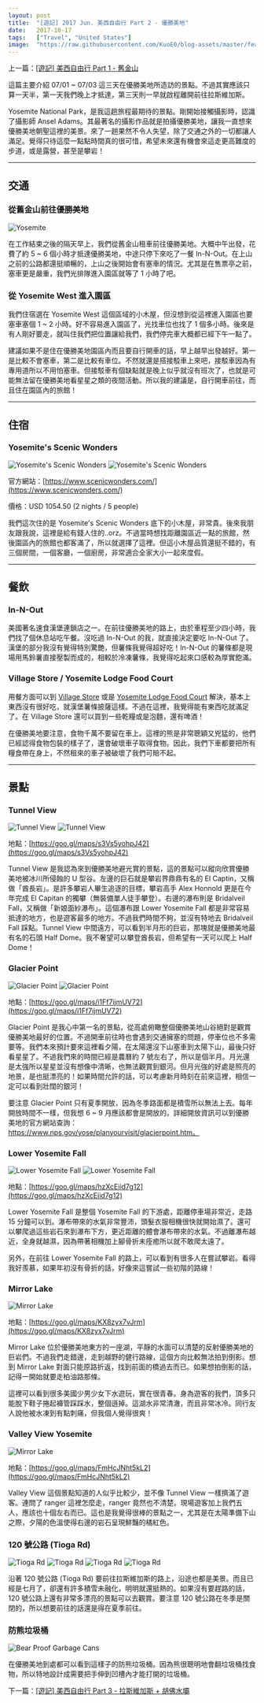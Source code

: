 ```yaml
---
layout: post
title:  "[遊記] 2017 Jun. 美西自由行 Part 2 - 優勝美地"
date:   2017-10-17
tags:   ["Travel", "United States"]
image:  "https://raw.githubusercontent.com/KuoE0/blog-assets/master/feature-photos/2017-10-17-2017-06-2017-06-travel-west-us-part-2-yosemite.jpg"
---
```


上一篇：[[遊記] 美西自由行 Part 1 - 舊金山](https://blog.kuoe0.tw/posts/2017/10/16/2017-06-2017-06-travel-west-us-part-1-san-francisco/)

這篇主要介紹 07/01 ~ 07/03 這三天在優勝美地所造訪的景點。不過其實應該只算一天半，第一天我們晚上才抵達，第三天則一早就啟程離開前往拉斯維加斯。

Yosemite National Park，是我這趟旅程最期待的景點。剛開始接觸攝影時，認識了攝影師 Ansel Adams。其最著名的攝影作品就是拍攝優勝美地，讓我一直想來優勝美地朝聖這裡的美景。來了一趟果然不令人失望，除了交通之外的一切都讓人滿足。覺得只待這麼一點點時間真的很可惜，希望未來還有機會來這走更高難度的步道，或是露營，甚至是攀岩！

---

## 交通

### 從舊金山前往優勝美地

![Yosemite](https://raw.githubusercontent.com/KuoE0/blog-assets/master/content-photos/2017-10-17-2017-06-2017-06-travel-west-us-part-2-yosemite-01.jpg)

在工作結束之後的隔天早上，我們從舊金山租車前往優勝美地。大概中午出發，花費了約 5 ~ 6 個小時才抵達優勝美地，中途只停下來吃了一餐 In-N-Out。在上山之前的公路都還挺順暢的，上山之後開始會有塞車的情況。尤其是在售票亭之前，塞車更是嚴重，我們光排隊進入園區就等了 1 小時了吧。

### 從 Yosemite West 進入園區

我們住宿選在 Yosemite West 這個區域的小木屋，但沒想到從這裡進入園區也要塞車塞個 1 ~ 2 小時。好不容易進入園區了，光找車位也找了 1 個多小時。後來是有人剛好要走，就叫住我們把位置讓給我們，我們停完車大概都已經下午一點了。

建議如果不是住在優勝美地園區內而且要自行開車的話，早上越早出發越好。第一是比較不會塞車，第二是比較有車位。不然就還是搭接駁車上來吧，接駁車因為有專用道所以不用怕塞車。但接駁車有個缺點就是晚上似乎就沒有班次了，也就是可能無法留在優勝美地看星星之類的夜間活動。所以我的建議是，自行開車前往，而且住在園區內的旅館！

---

## 住宿

### Yosemite's Scenic Wonders

![Yosemite's Scenic Wonders](https://raw.githubusercontent.com/KuoE0/blog-assets/master/content-photos/2017-10-17-2017-06-2017-06-travel-west-us-part-2-yosemite-02.jpg)
![Yosemite's Scenic Wonders](https://raw.githubusercontent.com/KuoE0/blog-assets/master/content-photos/2017-10-17-2017-06-2017-06-travel-west-us-part-2-yosemite-03.jpg)

官方網站：[https://www.scenicwonders.com/](https://www.scenicwonders.com/)

價格：USD 1054.50 (2 nights / 5 people)

我們這次住的是 Yosemite's Scenic Wonders 底下的小木屋，非常貴。後來我朋友跟我說，這裡是給有錢人住的..orz。不過當時想找距離園區近一點的旅館，然後園區內的旅館也都客滿了，所以就選擇了這裡。但這小木屋品質還挺不錯的，有三個房間，一個客廳，一個廚房，非常適合全家大小一起來度假。

---

## 餐飲

### In-N-Out

美國著名速食漢堡連鎖店之一。在前往優勝美地的路上，由於車程至少四小時，我們找了個休息站吃午餐。沒吃過 In-N-Out 的我，就直接決定要吃 In-N-Out 了。漢堡的部分我沒有覺得特別驚艷，但薯條我覺得超好吃！In-N-Out 的薯條都是現場用馬鈴薯直接壓製而成的，相較於冷凍薯條，我覺得吃起來口感較為厚實飽滿。

### Village Store / Yosemite Lodge Food Court

用餐方面可以到 [Village Store](https://goo.gl/maps/3vxADLJNoXG2) 或是 [Yosemite Lodge Food Court](https://goo.gl/maps/9vgRwDu1Mkr) 解決，基本上東西沒有很好吃，就漢堡薯條披薩這樣。不過在這裡，我覺得能有東西吃就滿足了。在 Village Store 還可以買到一些乾糧或是泡麵，還有啤酒！

在優勝美地要注意，食物千萬不要留在車上。這裡的熊是非常聰穎又兇猛的，他們已經認得食物包裝的樣子了，還會破壞車子取得食物。因此，我們下車都要把所有糧食帶在身上，不然租來的車子被破壞了我們可賠不起。

---

## 景點

### Tunnel View

![Tunnel View](https://raw.githubusercontent.com/KuoE0/blog-assets/master/content-photos/2017-10-17-2017-06-2017-06-travel-west-us-part-2-yosemite-04.jpg)
![Tunnel View](https://raw.githubusercontent.com/KuoE0/blog-assets/master/content-photos/2017-10-17-2017-06-2017-06-travel-west-us-part-2-yosemite-05.jpg)

地點：[https://goo.gl/maps/s3Vs5yohpJ42](https://goo.gl/maps/s3Vs5yohpJ42)

Tunnel View 是我認為來到優勝美地避光賞的景點，這的景點可以縱向欣賞優勝美地被冰川所侵蝕的 U 型谷。左邊的巨石就是攀岩界鼎鼎有名的 El Captin，又稱做「酋長岩」。是許多攀岩人畢生追逐的目標，攀岩高手 Alex Honnold 更是在今年完成 El Capitan 的獨攀（無裝備單人徒手攀登）。右邊的瀑布則是 Bridalveil Fall，又稱做「新娘面紗瀑布」。這個瀑布跟 Lower Yosemite Fall 都是非常容易抵達的地方，也是遊客最多的地方。不過我們時間不夠，並沒有特地去 Bridalveil Fall 踩點。Tunnel View 中間遠方，可以看到半月形的巨岩，那塊就是優勝美地最有名的石頭 Half Dome。我不奢望可以攀登酋長岩，但希望有一天可以爬上 Half Dome！

### Glacier Point

![Glacier Point](https://raw.githubusercontent.com/KuoE0/blog-assets/master/content-photos/2017-10-17-2017-06-2017-06-travel-west-us-part-2-yosemite-06.jpg)
![Glacier Point](https://raw.githubusercontent.com/KuoE0/blog-assets/master/content-photos/2017-10-17-2017-06-2017-06-travel-west-us-part-2-yosemite-07.jpg)

地點：[https://goo.gl/maps/i1Ff7ijmUV72](https://goo.gl/maps/i1Ff7ijmUV72)

Glacier Point 是我心中第一名的景點，從高處俯瞰整個優勝美地山谷絕對是觀賞優勝美地最好的位置。不過開車前往時也會遇到交通擁塞的問題，停車位也不多需要等。我們本來預計要來這裡看夕陽，在太陽還沒下山塞車到太陽下山，最後只好看星星了。不過我們來的時間已經是農曆約 7 號左右了，所以是個半月。月光還是太強所以星星並沒有想像中清晰，也無法觀賞到銀河。但月光強的好處是照亮的地景，是也挺漂亮的！如果時間允許的話，可以考慮新月時刻在前來這裡，相信一定可以看到壯闊的銀河！

要注意 Glacier Point 只有夏季開放，因為冬季路面都是積雪所以無法上去。每年開放時間不一樣，但我想 6 ~ 9 月應該都會是開放的。詳細開放資訊可以到優勝美地的官方網站查詢：https://www.nps.gov/yose/planyourvisit/glacierpoint.htm。


### Lower Yosemite Fall

![Lower Yosemite Fall](https://raw.githubusercontent.com/KuoE0/blog-assets/master/content-photos/2017-10-17-2017-06-2017-06-travel-west-us-part-2-yosemite-08.jpg)
![Lower Yosemite Fall](https://raw.githubusercontent.com/KuoE0/blog-assets/master/content-photos/2017-10-17-2017-06-2017-06-travel-west-us-part-2-yosemite-09.jpg)

地點：[https://goo.gl/maps/hzXcEiid7g12](https://goo.gl/maps/hzXcEiid7g12)

Lower Yosemite Fall 是整個 Yosemite Fall 的下游處，距離停車場非常近，走路 15 分鐘可以到。瀑布帶來的水氣非常豐沛，頭髮衣服相機很快就開始濕了。還可以攀爬過這些岩石來到瀑布下方，更近距離的體會瀑布帶來的水氣。不過離瀑布越近，全身就越濕，因為帶著相機加上腳骨折未痊癒所以就不敢爬太遠了。

另外，在前往 Lower Yosemite Fall 的路上，可以看到有很多人在嘗試攀岩。看得我好羨慕，如果年初沒有骨折的話，好像來這嘗試一些初階的路線！

### Mirror Lake

![Mirror Lake](https://raw.githubusercontent.com/KuoE0/blog-assets/master/content-photos/2017-10-17-2017-06-2017-06-travel-west-us-part-2-yosemite-10.jpg)

地點：[https://goo.gl/maps/KX8zyx7vJrm](https://goo.gl/maps/KX8zyx7vJrm)

Mirror Lake 位於優勝美地東方的一座湖，平靜的水面可以清楚的反射優勝美地的巨岩們。不過我們走錯邊，走到越野的健行路線，這個方向比較無法拍到倒影。想到 Mirror Lake 對面只能原路折返，找到前面的橋過去而已。如果想拍倒影的話，記得一開始就要走柏油路那條。

這裡可以看到很多美國少男少女下水遊玩，實在很青春。身為遊客的我們，頂多只能脫下鞋子捲起褲管踩踩水，整個遜掉。這湖水非常清澈，而且非常冰冷。同行友人說他被水凍到有點刺痛，但我個人覺得很爽！

### Valley View Yosemite

![Mirror Lake](https://raw.githubusercontent.com/KuoE0/blog-assets/master/content-photos/2017-10-17-2017-06-2017-06-travel-west-us-part-2-yosemite-11.jpg)

地點：[https://goo.gl/maps/FmHcJNht5kL2](https://goo.gl/maps/FmHcJNht5kL2)

Valley View 這個景點知道的人似乎比較少，並不像 Tunnel View 一樣擠滿了遊客。連問了 ranger 這裡怎麼走，ranger 竟然也不清楚。現場遊客加上我們五人，應該也十個左右而已。這也是我覺得很棒的景點之一，尤其是在太陽準備下山之際，夕陽的色溫使得右邊的岩石呈現鮮豔的橘紅色。

### 120 號公路 (Tioga Rd)

![Tioga Rd](https://raw.githubusercontent.com/KuoE0/blog-assets/master/content-photos/2017-10-17-2017-06-2017-06-travel-west-us-part-2-yosemite-12.jpg)
![Tioga Rd](https://raw.githubusercontent.com/KuoE0/blog-assets/master/content-photos/2017-10-17-2017-06-2017-06-travel-west-us-part-2-yosemite-13.jpg)
![Tioga Rd](https://raw.githubusercontent.com/KuoE0/blog-assets/master/content-photos/2017-10-17-2017-06-2017-06-travel-west-us-part-2-yosemite-14.jpg)
![Tioga Rd](https://raw.githubusercontent.com/KuoE0/blog-assets/master/content-photos/2017-10-17-2017-06-2017-06-travel-west-us-part-2-yosemite-15.jpg)

沿著 120 號公路 (Tioga Rd) 要前往拉斯維加斯的路上，沿途也都是美景。而且已經是七月了，卻還有許多積雪未融化，明明就還挺熱的。如果沒有要趕路的話，120 號公路上還有非常多漂亮的景點可以去觀賞。要注意 120 號公路在冬季是關閉的，所以想要前往的話還是得在夏季前往。

### 防熊垃圾桶

![Bear Proof Garbage Cans](https://raw.githubusercontent.com/KuoE0/blog-assets/master/content-photos/2017-10-17-2017-06-2017-06-travel-west-us-part-2-yosemite-16.jpg)

在優勝美地到處都可以看到這樣子的防熊垃圾桶。因為熊很聰明地會翻垃圾桶找食物，所以特地設計成需要把手伸到凹槽內才能打開的垃圾桶。

下一篇：[[遊記] 美西自由行 Part 3 - 拉斯維加斯 + 胡佛水壩](https://blog.kuoe0.tw/posts/2017/10/18/2017-06-2017-06-travel-west-us-part-3-las-vegas-hoover-dam/)

